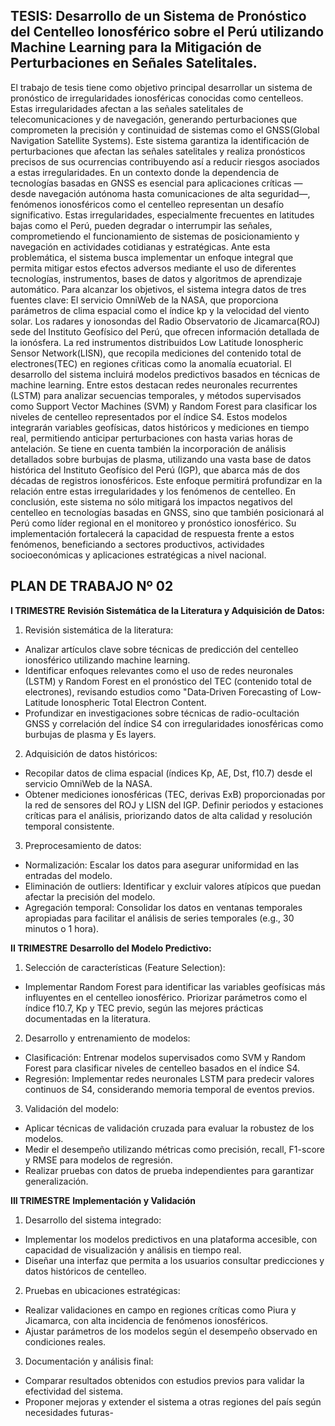 **TESIS: Desarrollo de un Sistema de Pronóstico del Centelleo Ionosférico sobre el Perú utilizando Machine Learning para la Mitigación de Perturbaciones en Señales Satelitales.**
---

El trabajo de tesis tiene como objetivo principal desarrollar un sistema de pronóstico de irregularidades ionosféricas conocidas como centelleos. Estas irregularidades afectan a las señales satelitales de telecomunicaciones y de navegación, generando perturbaciones que comprometen la precisión y continuidad de sistemas como el GNSS(Global Navigation Satellite Systems). Este sistema garantiza la identificación de perturbaciones que afectan las señales satelitales y realiza pronósticos precisos de sus ocurrencias contribuyendo así a reducir riesgos asociados a estas irregularidades.
En un contexto donde la dependencia de tecnologías basadas en GNSS es esencial para aplicaciones críticas —desde navegación autónoma hasta comunicaciones de alta seguridad—, fenómenos ionosféricos como el centelleo representan un desafío significativo. Estas irregularidades, especialmente frecuentes en latitudes bajas como el Perú, pueden degradar o interrumpir las señales, comprometiendo el funcionamiento de sistemas de posicionamiento y navegación en actividades cotidianas y estratégicas. Ante  esta problemática, el sistema busca implementar un enfoque integral que permita mitigar estos efectos adversos mediante el uso de diferentes tecnologías, instrumentos, bases de datos y algoritmos de aprendizaje automático.
Para alcanzar los objetivos, el sistema integra datos de tres fuentes clave:
El servicio OmniWeb de la NASA, que proporciona parámetros de clima espacial como el índice kp y la velocidad del viento solar.
Los radares y ionosondas del Radio Observatorio de Jicamarca(ROJ) sede del Instituto Geofísico del Perú, que ofrecen información detallada de la ionósfera.
La red instrumentos distribuidos Low Latitude Ionospheric Sensor Network(LISN), que recopila mediciones del contenido total de electrones(TEC) en regiones cŕiticas como la anomalía ecuatorial.
El desarrollo del sistema incluirá modelos predictivos basados en técnicas de machine learning. Entre estos destacan redes neuronales recurrentes (LSTM) para analizar secuencias temporales, y métodos supervisados como Support Vector Machines (SVM) y Random Forest para clasificar los niveles de centelleo representados por el índice S4. Estos modelos integrarán variables geofísicas, datos históricos y mediciones en tiempo real, permitiendo anticipar perturbaciones con hasta varias horas de antelación.
Se tiene en cuenta también la incorporación de análisis detallados sobre burbujas de plasma, utilizando una vasta base de datos histórica del Instituto Geofísico del Perú (IGP), que abarca más de dos décadas de registros ionosféricos. Este enfoque permitirá profundizar en la relación entre estas irregularidades y los fenómenos de centelleo.
En conclusión, este sistema no sólo mitigará los impactos negativos del centelleo en tecnologías basadas en GNSS, sino que también posicionará al Perú como líder regional en el monitoreo y pronóstico ionosférico. Su implementación fortalecerá la capacidad de respuesta frente a estos fenómenos, beneficiando a sectores productivos, actividades socioeconómicas y aplicaciones estratégicas a nivel nacional.

**PLAN DE TRABAJO	Nº 02**
---

**I TRIMESTRE**
**Revisión Sistemática de la Literatura y Adquisición de Datos:**
1. Revisión sistemática de la literatura:
* Analizar artículos clave sobre técnicas de predicción del centelleo ionosférico utilizando machine learning.
* Identificar enfoques relevantes como el uso de redes neuronales (LSTM) y Random Forest en el pronóstico del TEC (contenido total de electrones), revisando estudios como "Data‐Driven Forecasting of Low‐Latitude Ionospheric Total Electron Content.
* Profundizar en investigaciones sobre técnicas de radio-ocultación GNSS y correlación del índice S4 con irregularidades ionosféricas como burbujas de plasma y Es layers​.

2. Adquisición de datos históricos:
* Recopilar datos de clima espacial (índices Kp, AE, Dst, f10.7) desde el servicio OmniWeb de la NASA.
* Obtener mediciones ionosféricas (TEC, derivas ExB) proporcionadas por la red de sensores del ROJ y LISN del IGP.
Definir periodos y estaciones críticas para el análisis, priorizando datos de alta calidad y resolución temporal consistente.
3. Preprocesamiento de datos:
* Normalización: Escalar los datos para asegurar uniformidad en las entradas del modelo.
* Eliminación de outliers: Identificar y excluir valores atípicos que puedan afectar la precisión del modelo.
* Agregación temporal: Consolidar los datos en ventanas temporales apropiadas para facilitar el análisis de series temporales (e.g., 30 minutos o 1 hora).

**II TRIMESTRE**
**Desarrollo del Modelo Predictivo:**

1. Selección de características (Feature Selection):
* Implementar Random Forest para identificar las variables geofísicas más influyentes en el centelleo ionosférico.
Priorizar parámetros como el índice f10.7, Kp y TEC previo, según las mejores prácticas documentadas en la literatura​.

2. Desarrollo y entrenamiento de modelos:
* Clasificación: Entrenar modelos supervisados como SVM y Random Forest para clasificar niveles de centelleo basados en el índice S4.
* Regresión: Implementar redes neuronales LSTM para predecir valores continuos de S4, considerando memoria temporal de eventos previos.

3. Validación del modelo:
* Aplicar técnicas de validación cruzada para evaluar la robustez de los modelos.
* Medir el desempeño utilizando métricas como precisión, recall, F1-score y RMSE para modelos de regresión.
* Realizar pruebas con datos de prueba independientes para garantizar generalización.

**III TRIMESTRE**
**Implementación y Validación** 
1. Desarrollo del sistema integrado:
* Implementar los modelos predictivos en una plataforma accesible, con capacidad de visualización y análisis en tiempo real.
* Diseñar una interfaz que permita a los usuarios consultar predicciones y datos históricos de centelleo.

2. Pruebas en ubicaciones estratégicas:

* Realizar validaciones en campo en regiones críticas como Piura y Jicamarca, con alta incidencia de fenómenos ionosféricos.
* Ajustar parámetros de los modelos según el desempeño observado en condiciones reales.

3. Documentación y análisis final:

* Comparar resultados obtenidos con estudios previos para validar la efectividad del sistema.
* Proponer mejoras y extender el sistema a otras regiones del país según necesidades futuras-

